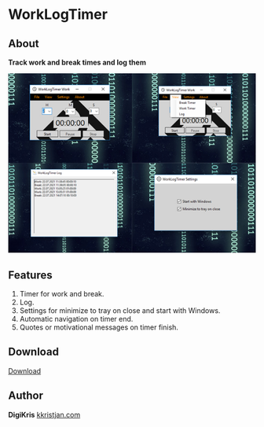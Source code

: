 # WorkLogTimer
## About
**Track work and break times and log them**

<img src ="Resources/WorkLogTimer.jpg"> 

## Features 
1. Timer for work and break.
2. Log.
3. Settings for minimize to tray on close and start with Windows.
4. Automatic navigation on timer end. 
5. Quotes or motivational messages on timer finish.

## Download 
<a href="https://kkristjan.com/#downloads" target="_blank">Download</a> 

## Author 
**DigiKris** 
<a href="https://kkristjan.com/" target="_blank">kkristjan.com</a> 
